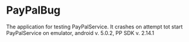 # PayPalBug
The application for testing PayPalService.
It crashes on attempt tot start PayPalService on emulator, android v. 5.0.2, PP SDK v. 2.14.1
